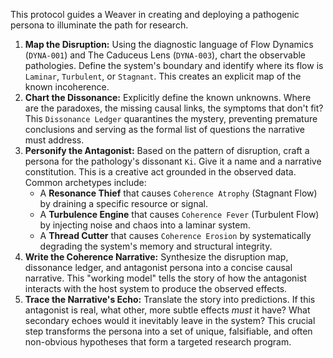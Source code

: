 This protocol guides a Weaver in creating and deploying a pathogenic persona to illuminate the path for research.

1.  **Map the Disruption:** Using the diagnostic language of Flow Dynamics (`DYNA-001`) and The Caduceus Lens (`DYNA-003`), chart the observable pathologies. Define the system's boundary and identify where its flow is `Laminar`, `Turbulent`, or `Stagnant`. This creates an explicit map of the known incoherence.
2.  **Chart the Dissonance:** Explicitly define the known unknowns. Where are the paradoxes, the missing causal links, the symptoms that don't fit? This `Dissonance Ledger` quarantines the mystery, preventing premature conclusions and serving as the formal list of questions the narrative must address.
3.  **Personify the Antagonist:** Based on the pattern of disruption, craft a persona for the pathology's dissonant `Ki`. Give it a name and a narrative constitution. This is a creative act grounded in the observed data. Common archetypes include:
    *   A **Resonance Thief** that causes `Coherence Atrophy` (Stagnant Flow) by draining a specific resource or signal.
    *   A **Turbulence Engine** that causes `Coherence Fever` (Turbulent Flow) by injecting noise and chaos into a laminar system.
    *   A **Thread Cutter** that causes `Coherence Erosion` by systematically degrading the system's memory and structural integrity.
4.  **Write the Coherence Narrative:** Synthesize the disruption map, dissonance ledger, and antagonist persona into a concise causal narrative. This "working model" tells the story of how the antagonist interacts with the host system to produce the observed effects.
5.  **Trace the Narrative's Echo:** Translate the story into predictions. If this antagonist is real, what other, more subtle effects *must* it have? What secondary echoes would it inevitably leave in the system? This crucial step transforms the persona into a set of unique, falsifiable, and often non-obvious hypotheses that form a targeted research program.